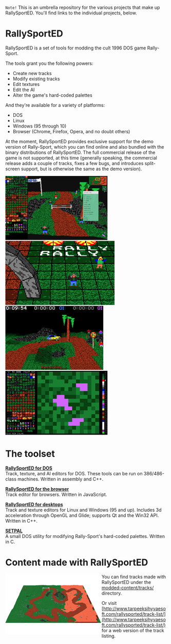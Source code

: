 `Note!` This is an umbrella repository for the various projects that make up RallySportED. You'll find links to the individual projects, below.

# RallySportED
RallySportED is a set of tools for modding the cult 1996 DOS game Rally-Sport.

The tools grant you the following powers:
- Create new tracks
- Modify existing tracks
- Edit textures
- Edit the AI
- Alter the game's hard-coded palettes

And they're available for a variety of platforms:
- DOS
- Linux
- Windows (95 through 10)
- Browser (Chrome, Firefox, Opera, and no doubt others)

At the moment, RallySportED provides exclusive support for the demo version of Rally-Sport, which you can find online and also bundled with the binary distributions of RallySportED. The full commercial release of the game is not supported, at this time (generally speaking, the commercial release adds a couple of tracks, fixes a few bugs, and introduces split-screen support, but is otherwise the same as the demo version).

![](screenshots/tiny/rgeo-web.png) ![](screenshots/tiny/rsed.png) ![](screenshots/tiny/rai.png) ![](screenshots/tiny/rtex.png)

# The toolset
**[RallySportED for DOS](../../../rallysported-dos)**\
Track, texture, and AI editors for DOS. These tools can be run on 386/486-class machines. Written in assembly and C++.

**[RallySportED for the browser](../../../rallysported-js)**\
Track editor for browsers. Written in JavaScript.

**[RallySportED for desktops](../../../rallysported-diverse)**\
Track and texture editors for Linux and Windows (95 and up). Includes 3d acceleration through OpenGL and Glide; supports Qt and the Win32 API. Written in C++.

**[SETPAL](../../../rallysported-setpal)**\
A small DOS utility for modifying Rally-Sport's hard-coded palettes. Written in C.

# Content made with RallySportED
<img align="left" src="screenshots/tracks/b4g35b_tiny.png">

You can find tracks made with RallySportED under the [modded-content/tracks/](modded-content/tracks/) directory.

Or visit [http://www.tarpeeksihyvaesoft.com/rallysported/track-list/](http://www.tarpeeksihyvaesoft.com/rallysported/track-list/) for a web version of the track listing.